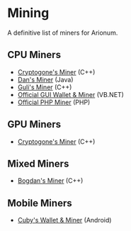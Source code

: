 # Mining

A definitive list of miners for Arionum.

## CPU Miners

- [Cryptogone's Miner](https://bitbucket.org/cryptogone/ariocppminer) (C++)
- [Dan's Miner](https://github.com/ProgrammerDan/arionum-java) (Java)
- [Guli's Miner](https://bitbucket.org/guli13/arionum-gpu-miner) (C++)
- [Official GUI Wallet & Miner](https://github.com/arionum/lightWalletGUI) (VB.NET)
- [Official PHP Miner](https://github.com/arionum/miner) (PHP)

## GPU Miners

- [Cryptogone's Miner](https://bitbucket.org/cryptogone/arionum-gpu-miner) (C++)

## Mixed Miners

- [Bogdan's Miner](https://github.com/bogdanadnan/ariominer) (C++)

## Mobile Miners

- [Cuby's Wallet & Miner](https://github.com/CuteCubed/Arionum-Wallet-Android) (Android)
